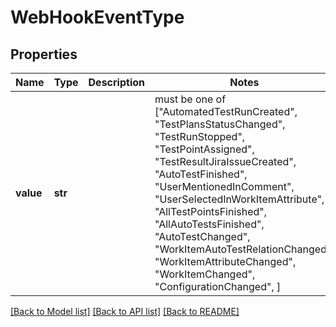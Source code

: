 # WebHookEventType


## Properties
Name | Type | Description | Notes
------------ | ------------- | ------------- | -------------
**value** | **str** |  |  must be one of ["AutomatedTestRunCreated", "TestPlansStatusChanged", "TestRunStopped", "TestPointAssigned", "TestResultJiraIssueCreated", "AutoTestFinished", "UserMentionedInComment", "UserSelectedInWorkItemAttribute", "AllTestPointsFinished", "AllAutoTestsFinished", "AutoTestChanged", "WorkItemAutoTestRelationChanged", "WorkItemAttributeChanged", "WorkItemChanged", "ConfigurationChanged", ]

[[Back to Model list]](../README.md#documentation-for-models) [[Back to API list]](../README.md#documentation-for-api-endpoints) [[Back to README]](../README.md)


